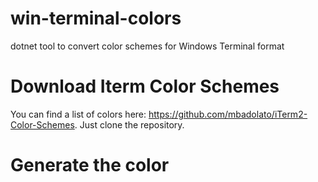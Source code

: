 # win-terminal-colors
dotnet tool to convert color schemes for Windows Terminal format

# Download Iterm Color Schemes

You can find a list of colors here: https://github.com/mbadolato/iTerm2-Color-Schemes. Just clone the repository.

# Generate the color


